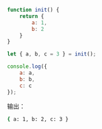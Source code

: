 ```javascript
function init() {
    return {
        a: 1,
        b: 2
    }
}

let { a, b, c = 3 } = init();

console.log({
    a: a,
    b: b,
    c: c
});
```

输出：

```bash
{ a: 1, b: 2, c: 3 }
```